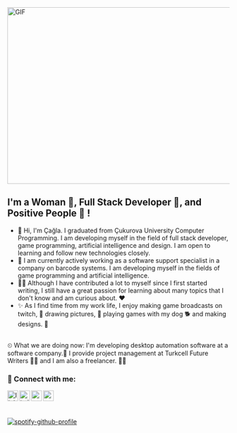 <img align="top" alt="GIF" src="https://media1.giphy.com/media/L1R1tvI9svkIWwpVYr/giphy.gif?cid=ecf05e47ubrf5vw8zmnelk4zxea5lhs2cc3xpsj2r1ej68k7&rid=giphy.gif&ct=g" width="800" height="400" />

## I'm a Woman ​🎀​, Full Stack Developer 🚀, and Positive People 💫 !
- 🙌​ Hi, I'm Çağla. I graduated from Çukurova University Computer Programming. I am developing myself in the field of full stack developer, game programming, artificial intelligence and design. I am open to learning and follow new technologies closely.
- 💪​ I am currently actively working as a software support specialist in a company on barcode systems. I am developing myself in the fields of game programming and artificial intelligence.
- 👩‍💻​ Although I have contributed a lot to myself since I first started writing, I still have a great passion for learning about many topics that I don't know and am curious about. ❤️
- ​✨​​ As I find time from my work life, I enjoy making game broadcasts on twitch, ​🎥​ drawing pictures, 🎨​ playing games with my dog 🐕​ and making designs. 🌈​ 
<br/>
⏲ What we are doing now:
I'm developing desktop automation software at a software company.🤖 I provide project management at Turkcell Future Writers 🧜‍♀‍ and I am also a freelancer. 💆‍♀‍

### 📩 Connect with me:

[<img align="left" alt="linkedin | LinkedIn" width="24px" src="https://raw.githubusercontent.com/peterthehan/peterthehan/master/assets/linkedin.svg" />][linkedin]
[<img align="left" alt="twitter | Twitter" width="24px" src="https://raw.githubusercontent.com/peterthehan/peterthehan/master/assets/twitter.svg" />][twitter]
[<img align="left" height="24" width="24" src="https://cdn.jsdelivr.net/npm/simple-icons@v4/icons/instagram.svg" />][instagram]
[<img align="left" height="24" width="24" src="https://cdn.jsdelivr.net/npm/simple-icons@v4/icons/gmail.svg" />][gmail]


<br />

[instagram]:https://www.instagram.com/caglasarikci
[linkedin]: https://www.linkedin.com/in/caglasarikci/
[twitter]:  https://www.twitter.com/caglasarikci
[gmail]: mailto:caglasarikci@gmail.com
<br />

[![spotify-github-profile](https://spotify-github-profile.vercel.app/api/view?uid=caglasarikci&cover_image=true&theme=natemoo-re&bar_color=53b14f&bar_color_cover=false)](https://spotify-github-profile.vercel.app/api/view?uid=caglasarikci&redirect=true)
